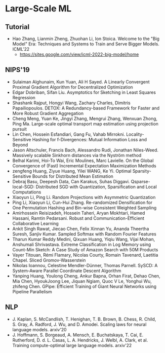 # Large-Scale ML

## Tutorial
- Hao Zhang, Lianmin Zheng, Zhuohan Li, Ion Stoica. Welcome to the "Big Model" Era: Techniques and Systems to Train and Serve Bigger Models. ICML'22
	- https://sites.google.com/view/icml-2022-big-model/home


## NIPS'19
- Sulaiman Alghunaim, Kun Yuan, Ali H Sayed. A Linearly Convergent Proximal Gradient Algorithm for Decentralized Optimization
- Edgar Dobriban, Sifan Liu. Asymptotics for Sketching in Least Squares Regression
- Shashank Rajput, Hongyi Wang, Zachary Charles, Dimitris Papailiopoulos. DETOX: A Redundancy-based Framework for Faster and More Robust Gradient Aggregation
- Cheng Meng, Yuan Ke, Jingyi Zhang, Mengrui Zhang, Wenxuan Zhong, Ping Ma. Large-scale optimal transport map estimation using projection pursuit
- Lin Chen, Hossein Esfandiari, Gang Fu, Vahab Mirrokni. Locality-Sensitive Hashing for f-Divergences: Mutual Information Loss and Beyond
- Jason Altschuler, Francis Bach, Alessandro Rudi, Jonathan Niles-Weed. Massively scalable Sinkhorn distances via the Nyström method
- Belhal Karimi, Hoi-To Wai, Eric Moulines, Marc Lavielle. On the Global Convergence of (Fast) Incremental Expectation Maximization Methods
- zengfeng Huang, Ziyue Huang, Yilei WANG, Ke Yi. Optimal Sparsity-Sensitive Bounds for Distributed Mean Estimation
- Debraj Basu, Deepesh Data, Can Karakus, Suhas Diggavi. Qsparse-local-SGD: Distributed SGD with Quantization, Sparsification and Local Computations
- Xiaoyun Li, Ping Li. Random Projections with Asymmetric Quantization
- Ping Li, Xiaoyun Li, Cun-Hui Zhang. Re-randomized Densification for One Permutation Hashing and Bin-wise Consistent Weighted Sampling
- Amirhossein Reisizadeh, Hossein Taheri, Aryan Mokhtari, Hamed Hassani, Ramtin Pedarsani. Robust and Communication-Efficient Collaborative Learning
- Ankit Singh Rawat, Jiecao Chen, Felix Xinnan Yu, Ananda Theertha Suresh, Sanjiv Kumar. Sampled Softmax with Random Fourier Features
- Tharun Kumar Reddy Medini, Qixuan Huang, Yiqiu Wang, Vijai Mohan, Anshumali Shrivastava. Extreme Classification in Log Memory using Count-Min Sketch: A Case Study of Amazon Search with 50M Products
- Vayer Titouan, Rémi Flamary, Nicolas Courty, Romain Tavenard, Laetitia Chapel. Sliced Gromov-Wasserstein
- Nikolas Ioannou, Celestine Mendler-Dünner, Thomas Parnell. SySCD: A System-Aware Parallel Coordinate Descent Algorithm
- Yanping Huang, Youlong Cheng, Ankur Bapna, Orhan Firat, Dehao Chen, Mia Chen, HyoukJoong Lee, Jiquan Ngiam, Quoc V Le, Yonghui Wu, zhifeng Chen. GPipe: Efficient Training of Giant Neural Networks using Pipeline Parallelism

## NLP
- J. Kaplan, S. McCandlish, T. Henighan, T. B. Brown, B. Chess, R. Child, S. Gray, A. Radford, J. Wu, and D. Amodei. Scaling laws for neural language models. arxiv'20
- J. Hoffmann, S. Borgeaud, A. Mensch, E. Buchatskaya, T. Cai, E. Rutherford, D. d. L. Casas, L. A. Hendricks, J. Welbl, A. Clark, et al. Training compute-optimal large language models. arxiv'22